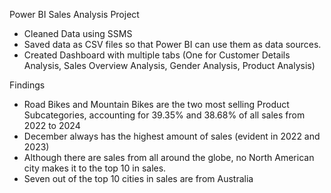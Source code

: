 Power BI Sales Analysis Project
- Cleaned Data using SSMS
- Saved data as CSV files so that Power BI can use them as data sources.
- Created Dashboard with multiple tabs (One for Customer Details Analysis, Sales Overview Analysis, Gender Analysis, Product Analysis)

Findings
- Road Bikes and Mountain Bikes are the two most selling Product Subcategories, accounting for 39.35% and 38.68% of all sales from 2022 to 2024
- December always has the highest amount of sales (evident in 2022 and 2023)
- Although there are sales from all around the globe, no North American city makes it to the top 10 in sales.
- Seven out of the top 10 cities in sales are from Australia
